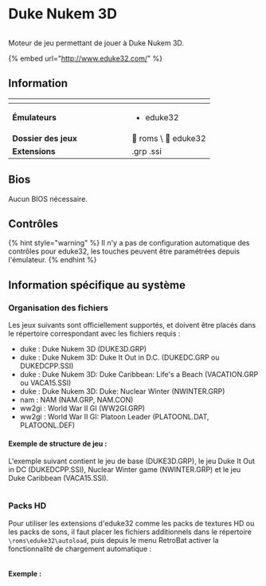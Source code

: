 # Duke Nukem 3D

<div align="left">

<figure><img src="https://raw.githubusercontent.com/fabricecaruso/es-theme-carbon/0ab5d8cd36c673c827b022c2ae53042a38df33da/art/logos/eduke32.svg" alt=""><figcaption></figcaption></figure>

</div>

Moteur de jeu permettant de jouer à Duke Nukem 3D.

{% embed url="http://www.eduke32.com/" %}

## Information

<table data-header-hidden><thead><tr><th width="224"></th><th></th></tr></thead><tbody><tr><td><strong>Émulateurs</strong></td><td><ul><li>eduke32</li></ul></td></tr><tr><td><strong>Dossier des jeux</strong></td><td><span data-gb-custom-inline data-tag="emoji" data-code="1f4c2">📂</span> roms \ <span data-gb-custom-inline data-tag="emoji" data-code="1f4c2">📂</span> eduke32</td></tr><tr><td><strong>Extensions</strong></td><td>.grp .ssi</td></tr></tbody></table>

## Bios

Aucun BIOS nécessaire.

## Contrôles

{% hint style="warning" %}
Il n'y a pas de configuration automatique des contrôles pour eduke32, les touches peuvent être paramétrées depuis l'émulateur.
{% endhint %}

## Information spécifique au système

### Organisation des fichiers

Les jeux suivants sont officiellement supportés, et doivent être placés dans le répertoire correspondant avec les fichiers requis :

* duke : Duke Nukem 3D (DUKE3D.GRP)
* duke : Duke Nukem 3D: Duke It Out in D.C. (DUKEDC.GRP ou DUKEDCPP.SSI)
* duke : Duke Nukem 3D: Duke Caribbean: Life's a Beach (VACATION.GRP ou VACA15.SSI)
* duke : Duke Nukem 3D: Duke: Nuclear Winter (NWINTER.GRP)
* nam : NAM (NAM.GRP, NAM.CON)
* ww2gi : World War II GI (WW2GI.GRP)
* ww2gi : World War II GI: Platoon Leader (PLATOONL.DAT, PLATOONL.DEF)

#### Exemple de structure de jeu :

L'exemple suivant contient le jeu de base (DUKE3D.GRP), le jeu Duke It Out in DC (DUKEDCPP.SSI),  Nuclear Winter game (NWINTER.GRP) et le jeu Duke Caribbean (VACA15.SSI).

<div align="left">

<figure><img src="https://i.imgur.com/b0Z0eMQ.png" alt=""><figcaption></figcaption></figure>

</div>

### Packs HD

Pour utiliser les extensions d'eduke32 comme les packs de textures HD ou les packs de sons, il faut placer les fichiers additionnels dans le répertoire `\roms\eduke32\autoload`, puis depuis le menu RetroBat activer la fonctionnalité de chargement automatique :

<div align="left">

<figure><img src="https://i.imgur.com/ALBNp6e.png" alt=""><figcaption></figcaption></figure>

</div>

#### Exemple :

<div align="left">

<figure><img src="https://i.imgur.com/MvPC3Qb.png" alt=""><figcaption></figcaption></figure>

</div>

